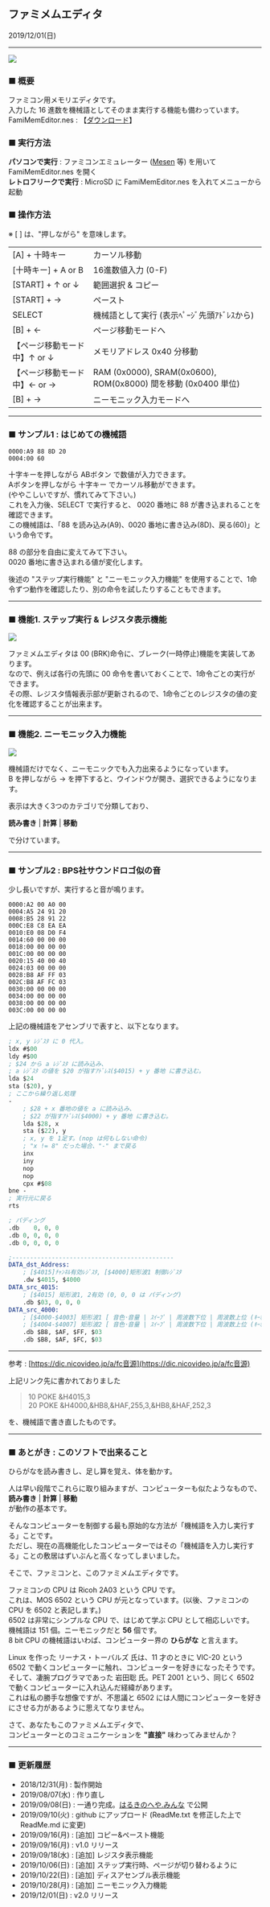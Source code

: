 ## ファミメムエディタ
2019/12/01(日)  

---

![](_ReadMe/1_demo.gif)

### ■ 概要
ファミコン用メモリエディタです。  
入力した 16 進数を機械語としてそのまま実行する機能も備わっています。  
FamiMemEditor.nes : 【[ダウンロード](https://github.com/TheHaruking/FamiMemEditor/releases/download/v2.0/FamiMemEditor.nes)】

### ■ 実行方法

**パソコンで実行** : ファミコンエミュレーター ([Mesen](https://www.mesen.ca/ja/) 等) を用いて FamiMemEditor.nes を開く  
**レトロフリークで実行** : MicroSD に FamiMemEditor.nes を入れてメニューから起動

### ■ 操作方法

※ [ ] は、"押しながら" を意味します。

|||
|-|-|
| [A] + 十時キー | カーソル移動 |
| [十時キー] + A or B | 16進数値入力 (0-F) |
| [START] + ↑ or ↓ | 範囲選択 & コピー |
| [START] + → | ペースト |
| SELECT | 機械語として実行 (表示ﾍﾟｰｼﾞ先頭ｱﾄﾞﾚｽから) |
| [B] + ← | ページ移動モードへ |
|【ページ移動モード中】↑ or ↓ | メモリアドレス 0x40 分移動  |
|【ページ移動モード中】← or → | RAM (0x0000), SRAM(0x0600), ROM(0x8000) 間を移動 (0x0400 単位) |
| [B] + → | ニーモニック入力モードへ |

---

### ■ サンプル1 : はじめての機械語

```
0000:A9 88 8D 20 
0004:00 60
```

十字キーを押しながら ABボタン で数値が入力できます。  
Aボタンを押しながら 十字キー でカーソル移動ができます。  
(ややこしいですが、慣れてみて下さい。)  
これを入力後、SELECT で実行すると、 0020 番地に 88 が書き込まれることを確認できます。  
この機械語は、「88 を読み込み(A9)、0020 番地に書き込み(8D)、戻る(60)」という命令です。  

88 の部分を自由に変えてみて下さい。  
0020 番地に書き込まれる値が変化します。  

後述の "ステップ実行機能" と "ニーモニック入力機能" を使用することで、1命令ずつ動作を確認したり、別の命令を試したりすることもできます。

---

### ■ 機能1. ステップ実行 & レジスタ表示機能

![](_ReadMe/2_step.gif)

ファミメムエディタは 00 (BRK)命令に、ブレーク(一時停止)機能を実装してあります。  
なので、例えば各行の先頭に 00 命令を書いておくことで、1命令ごとの実行ができます。  
その際、レジスタ情報表示部が更新されるので、1命令ごとのレジスタの値の変化を確認することが出来ます。  

---

### ■ 機能2. ニーモニック入力機能

![](_ReadMe/3_mnemonic.gif)

機械語だけでなく、ニーモニックでも入力出来るようになっています。  
B を押しながら → を押下すると、ウインドウが開き、選択できるようになります。

表示は大きく3つのカテゴリで分類しており、

**読み書き** | **計算** | **移動**

で分けています。

---
### ■ サンプル2 : BPS社サウンドロゴ似の音

少し長いですが、実行すると音が鳴ります。

```
0000:A2 00 A0 00
0004:A5 24 91 20 
0008:B5 28 91 22 
000C:E8 C8 EA EA 
0010:E0 08 D0 F4 
0014:60 00 00 00 
0018:00 00 00 00 
001C:00 00 00 00
0020:15 40 00 40 
0024:03 00 00 00 
0028:B8 AF FF 03 
002C:B8 AF FC 03 
0030:00 00 00 00 
0034:00 00 00 00 
0038:00 00 00 00 
003C:00 00 00 00
```

上記の機械語をアセンブリで表すと、以下となります。

```LLVM
; x, y ﾚｼﾞｽﾀ に 0 代入。
ldx #$00
ldy #$00
; $24 から a ﾚｼﾞｽﾀ に読み込み、
; a ﾚｼﾞｽﾀ の値を $20 が指すｱﾄﾞﾚｽ($4015) + y 番地 に書き込む。
lda $24
sta ($20), y
; ここから繰り返し処理
-
    ; $28 + x 番地の値を a に読み込み、
    ; $22 が指すｱﾄﾞﾚｽ($4000) + y 番地 に書き込む。
    lda $28, x
    sta ($22), y
    ; x, y を 1足す。(nop は何もしない命令)
    ; "x != 8" だった場合、"-" まで戻る
    inx
    iny
    nop
    nop
    cpx #$08
bne -
; 実行元に戻る
rts

; パディング
.db    0, 0, 0
.db 0, 0, 0, 0
.db 0, 0, 0, 0

;---------------------------------------------
DATA_dst_Address:
    ; [$4015]ﾁｬﾝﾈﾙ有効ﾚｼﾞｽﾀ, [$4000]矩形波1 制御ﾚｼﾞｽﾀ
    .dw $4015, $4000
DATA_src_4015:
    ; [$4015] 矩形波1, 2有効 (0, 0, 0 は パディング)
    .db $03, 0, 0, 0
DATA_src_4000:
    ; [$4000-$4003] 矩形波1 [ 音色･音量 | ｽｲｰﾌﾟ | 周波数下位 | 周波数上位 (ｷｰｵﾝ/ｵﾌ) ]
    ; [$4004-$4007] 矩形波2 [ 音色･音量 | ｽｲｰﾌﾟ | 周波数下位 | 周波数上位 (ｷｰｵﾝ/ｵﾌ) ]
    .db $B8, $AF, $FF, $03 
    .db $B8, $AF, $FC, $03
```

---
参考 : [https://dic.nicovideo.jp/a/fc音源](https://dic.nicovideo.jp/a/fc音源)  

上記リンク先に書かれておりました
>10 POKE &H4015,3  
>20 POKE &H4000,&HB8,&HAF,255,3,&HB8,&HAF,252,3  

を、機械語で書き直したものです。

---

### ■ あとがき : このソフトで出来ること

ひらがなを読み書きし、足し算を覚え、体を動かす。  

人は早い段階でこれらに取り組みますが、コンピューターも似たようなもので、  
**読み書き** | **計算** | **移動**  
が動作の基本です。  
  
そんなコンピューターを制御する最も原始的な方法が「機械語を入力し実行する」ことです。  
ただし、現在の高機能化したコンピューターではその「機械語を入力し実行する」ことの敷居はずいぶんと高くなってしまいました。  
  
そこで、ファミコンと、このファミメムエディタです。  
  
ファミコンの CPU は Ricoh 2A03 という CPU です。  
これは、MOS 6502 という CPU が元となっています。(以後、ファミコンの CPU を 6502 と表記します。)  
6502 は非常にシンプルな CPU で、はじめて学ぶ CPU として相応しいです。  
機械語は 151 個。ニーモニックだと **56** 個です。  
8 bit CPU の機械語はいわば、コンピューター界の **ひらがな** と言えます。  

Linux を作った リーナス・トーバルズ 氏は、11 才のときに VIC-20 という 6502 で動くコンピューターに触れ、コンピューターを好きになったそうです。  
そして、凄腕プログラマであった 岩田聡 氏。PET 2001 という、同じく 6502 で動くコンピューターに入れ込んだ経緯があります。  
これは私の勝手な想像ですが、不思議と 6502 には人間にコンピューターを好きにさせる力があるように思えてなりません。  

さて、あなたもこのファミメムエディタで、  
コンピューターとのコミュニケーションを **"直接"** 味わってみませんか？

---

### ■ 更新履歴
- 2018/12/31(月) : 製作開始
- 2019/08/07(水) : 作り直し
- 2019/09/08(日) : 一通り完成。[はるきのへや.みんな](https://はるきのへや.みんな/1.ｹﾞ-ﾑ･技術/製作物/ﾌｧﾐﾒﾑｴﾃﾞｨﾀ/) で公開
- 2019/09/10(火) : github にアップロード (ReadMe.txt を修正した上で ReadMe.md に変更)
- 2019/09/16(月) : [追加] コピー&ペースト機能
- 2019/09/16(月) : v1.0 リリース
- 2019/09/18(水) : [追加] レジスタ表示機能
- 2019/10/06(日) : [追加] ステップ実行時、ページが切り替わるように
- 2019/10/22(日) : [追加] ディスアセンブル表示機能
- 2019/10/28(月) : [追加] ニーモニック入力機能
- 2019/12/01(日) : v2.0 リリース